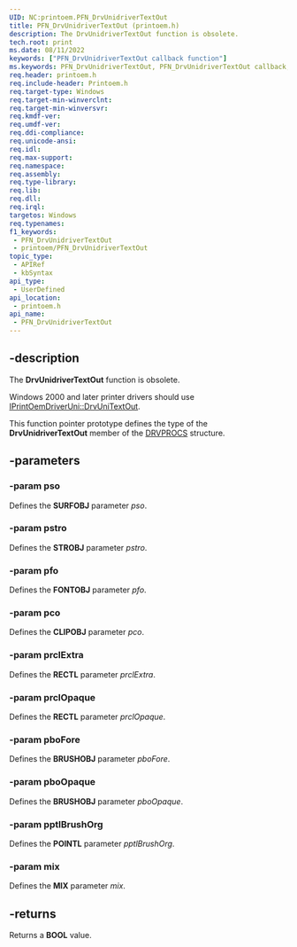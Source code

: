 ```yaml
---
UID: NC:printoem.PFN_DrvUnidriverTextOut
title: PFN_DrvUnidriverTextOut (printoem.h)
description: The DrvUnidriverTextOut function is obsolete.
tech.root: print
ms.date: 08/11/2022
keywords: ["PFN_DrvUnidriverTextOut callback function"]
ms.keywords: PFN_DrvUnidriverTextOut, PFN_DrvUnidriverTextOut callback, PFN_DrvUnidriverTextOut callback function [Print Devices], print.drvunidrivertextout, print_obsoletefunctions_eeb13110-561c-4c0f-912b-1a3a1cebd846.xml, printoem/PFN_DrvUnidriverTextOut
req.header: printoem.h
req.include-header: Printoem.h
req.target-type: Windows
req.target-min-winverclnt: 
req.target-min-winversvr: 
req.kmdf-ver: 
req.umdf-ver: 
req.ddi-compliance: 
req.unicode-ansi: 
req.idl: 
req.max-support: 
req.namespace: 
req.assembly: 
req.type-library: 
req.lib: 
req.dll: 
req.irql: 
targetos: Windows
req.typenames: 
f1_keywords:
 - PFN_DrvUnidriverTextOut
 - printoem/PFN_DrvUnidriverTextOut
topic_type:
 - APIRef
 - kbSyntax
api_type:
 - UserDefined
api_location:
 - printoem.h
api_name:
 - PFN_DrvUnidriverTextOut
---
```


## -description

The **DrvUnidriverTextOut** function is obsolete.

Windows 2000 and later printer drivers should use [IPrintOemDriverUni::DrvUniTextOut](../prcomoem/nf-prcomoem-iprintoemdriveruni-drvunitextout.md).

This function pointer prototype defines the type of the **DrvUnidriverTextOut** member of the [DRVPROCS](./ns-printoem-_drvprocs.md) structure.

## -parameters

### -param pso

Defines the **SURFOBJ** parameter *pso*.

### -param pstro

Defines the **STROBJ** parameter *pstro*.

### -param pfo

Defines the **FONTOBJ** parameter *pfo*.

### -param pco

Defines the **CLIPOBJ** parameter *pco*.

### -param prclExtra

Defines the **RECTL** parameter *prclExtra*.

### -param prclOpaque

Defines the **RECTL** parameter *prclOpaque*.

### -param pboFore

Defines the **BRUSHOBJ** parameter *pboFore*.

### -param pboOpaque

Defines the **BRUSHOBJ** parameter *pboOpaque*.

### -param pptlBrushOrg

Defines the **POINTL** parameter *pptlBrushOrg*.

### -param mix

Defines the **MIX** parameter *mix*.

## -returns

Returns a **BOOL** value.